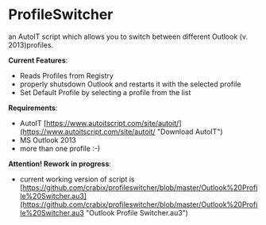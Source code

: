 # ProfileSwitcher #

an AutoIT script which allows you to switch between different Outlook  (v. 2013)profiles.


**Current Features**:

- Reads Profiles from Registry
- properly shutsdown Outlook and restarts it with the selected profile
- Set Default Profile by selecting a profile from the list

**Requirements**:
- AutoIT [https://www.autoitscript.com/site/autoit/](https://www.autoitscript.com/site/autoit/ "Download AutoIT")
- MS Outlook 2013
- more than one profile :-)

**Attention! Rework in progress**:
- current working version of script is [https://github.com/crabix/profileswitcher/blob/master/Outlook%20Profile%20Switcher.au3](https://github.com/crabix/profileswitcher/blob/master/Outlook%20Profile%20Switcher.au3 "Outlook Profile Switcher.au3")



